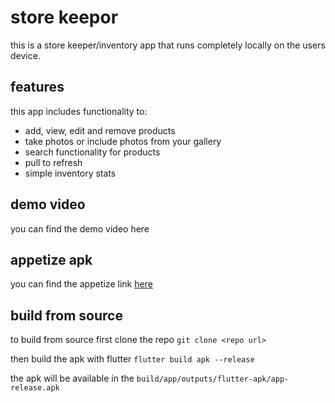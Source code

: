 # store keepor

this is a store keeper/inventory app that runs completely locally on the users device.

## features

this app includes functionality to:
- add, view, edit and remove products
- take photos or include photos from your gallery
- search functionality for products
- pull to refresh
- simple inventory stats

## demo video

you can find the demo video here

## appetize apk

you can find the appetize link [here](https://appetize.io/app/b_7ru63dn5ntmegfekjhqbpnozoe)

## build from source

to build from source first clone the repo `git clone <repo url>`

then build the apk with flutter `flutter build apk --release`

the apk will be available in the `build/app/outputs/flutter-apk/app-release.apk`

